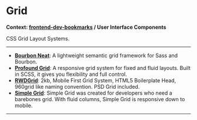 # Grid

**Context: [frontend-dev-bookmarks](../README.md) / User Interface Components**

CSS Grid Layout Systems.



-----------------------------------------
+ **[Bourbon Neat](http://neat.bourbon.io/)**: A lightweight semantic grid framework for Sass and Bourbon.
+ **[Profound Grid](http://www.profoundgrid.com/)**: A responsive grid system for fixed and fluid layouts. Built in SCSS, it gives you flexibility and full control.
+ **[RWDGrid](http://rwdgrid.com/)**: 2kb, Mobile First Grid System, HTML5 Boilerplate Head, 960grid like naming convention. PSD Grid included.
+ **[Simple Grid](http://thisisdallas.github.io/Simple-Grid/)**: Simple Grid was created for developers who need a barebones grid. With fluid columns, Simple Grid is responsive down to mobile.


------------------
